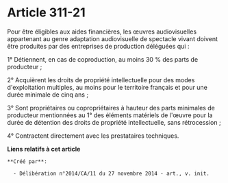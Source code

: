 # Article 311-21

Pour être éligibles aux aides financières, les œuvres audiovisuelles appartenant au genre adaptation audiovisuelle de
spectacle vivant doivent être produites par des entreprises de production déléguées qui : 

1° Détiennent, en cas de coproduction, au moins 30 % des parts de producteur ; 

2° Acquièrent les droits de propriété intellectuelle pour des modes d'exploitation multiples, au moins pour le territoire
français et pour une durée minimale de cinq ans ; 

3° Sont propriétaires ou copropriétaires à hauteur des parts minimales de producteur mentionnées au 1° des éléments matériels
de l'œuvre pour la durée de détention des droits de propriété intellectuelle, sans rétrocession ; 

4° Contractent directement avec les prestataires techniques.

**Liens relatifs à cet article**

	**Créé par**:

	  - Délibération n°2014/CA/11 du 27 novembre 2014 - art., v. init.
